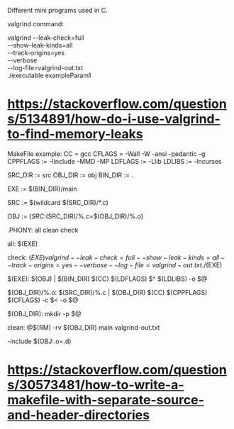 Different mini programs used in C.


valgrind command:

valgrind --leak-check=full \
         --show-leak-kinds=all \
         --track-origins=yes \
         --verbose \
         --log-file=valgrind-out.txt \
         ./executable exampleParam1

# https://stackoverflow.com/questions/5134891/how-do-i-use-valgrind-to-find-memory-leaks



MakeFile example:
CC = gcc
CFLAGS = -Wall -W -ansi -pedantic -g
CPPFLAGS := -Iinclude -MMD -MP
LDFLAGS := -Llib
LDLIBS := -lncurses

SRC_DIR := src
OBJ_DIR := obj
BIN_DIR := .

EXE := $(BIN_DIR)/main

SRC := $(wildcard $(SRC_DIR)/*.c)

OBJ := $(SRC:$(SRC_DIR)/%.c=$(OBJ_DIR)/%.o)

.PHONY: all clean check

all: $(EXE)

check: $(EXE)
	valgrind --leak-check=full --show-leak-kinds=all --track-origins=yes --verbose --log-file=valgrind-out.txt ./$(EXE)

$(EXE):	$(OBJ) | $(BIN_DIR)
	$(CC) $(LDFLAGS) $^ $(LDLIBS) -o $@

$(OBJ_DIR)/%.o: $(SRC_DIR)/%.c | $(OBJ_DIR)
	$(CC) $(CPPFLAGS) $(CFLAGS) -c $< -o $@

$(OBJ_DIR):
	mkdir -p $@

clean:
	@$(RM) -rv $(OBJ_DIR) main valgrind-out.txt

-include $(OBJ:.o=.d)

# https://stackoverflow.com/questions/30573481/how-to-write-a-makefile-with-separate-source-and-header-directories